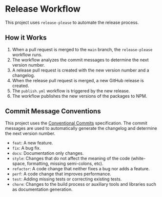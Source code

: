 # Release Workflow

This project uses `release-please` to automate the release process.

## How it Works

1.  When a pull request is merged to the `main` branch, the `release-please` workflow runs.
2.  The workflow analyzes the commit messages to determine the next version number.
3.  A release pull request is created with the new version number and a changelog.
4.  When the release pull request is merged, a new GitHub release is created.
5.  The `publish.yml` workflow is triggered by the new release.
6.  The workflow publishes the new versions of the packages to NPM.

## Commit Message Conventions

This project uses the [Conventional Commits](https://www.conventionalcommits.org/) specification. The commit messages are used to automatically generate the changelog and determine the next version number.

-   `feat`: A new feature.
-   `fix`: A bug fix.
-   `docs`: Documentation only changes.
-   `style`: Changes that do not affect the meaning of the code (white-space, formatting, missing semi-colons, etc).
-   `refactor`: A code change that neither fixes a bug nor adds a feature.
-   `perf`: A code change that improves performance.
-   `test`: Adding missing tests or correcting existing tests.
-   `chore`: Changes to the build process or auxiliary tools and libraries such as documentation generation.
